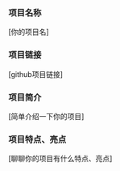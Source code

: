 ### 项目名称

[你的项目名]



### 项目链接



[github项目链接]



### 项目简介



[简单介绍一下你的项目]



### 项目特点、亮点



[聊聊你的项目有什么特点、亮点]

